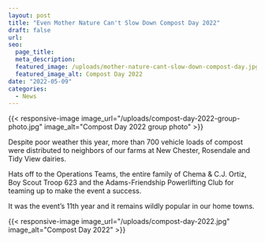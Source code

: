 ```yaml
---
layout: post
title: "Even Mother Nature Can't Slow Down Compost Day 2022"
draft: false
url: 
seo:
  page_title:
  meta_description:
  featured_image: /uploads/mother-nature-cant-slow-down-compost-day.jpg
  featured_image_alt: Compost Day 2022
date: "2022-05-09"
categories: 
  - News
---
```


{{< responsive-image image_url="/uploads/compost-day-2022-group-photo.jpg" image_alt="Compost Day 2022 group photo" >}}

Despite poor weather this year, more than 700 vehicle loads of compost were distributed to neighbors of our farms at New Chester, Rosendale and Tidy View dairies.

Hats off to the Operations Teams, the entire family of Chema & C.J. Ortiz, Boy Scout Troop 623 and the Adams-Friendship Powerlifting Club for teaming up to make the event a success.

It was the event’s 11th year and it remains wildly popular in our home towns.

{{< responsive-image image_url="/uploads/compost-day-2022.jpg" image_alt="Compost Day 2022" >}}
